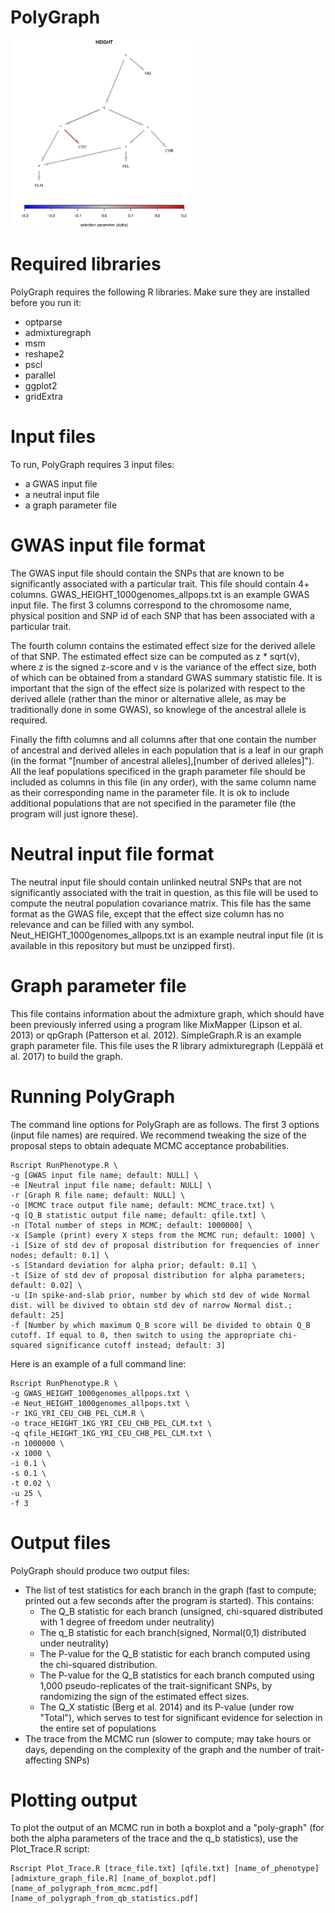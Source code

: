# PolyGraph

<img src="https://github.com/FerRacimo/PolyGraph/blob/master/HEIGHT_1KG_YRI_CEU_CHB_PEL_CLM.png" height="300">

# Required libraries

PolyGraph requires the following R libraries. Make sure they are installed before you run it:
- optparse
- admixturegraph
- msm
- reshape2
- pscl
- parallel
- ggplot2
- gridExtra

# Input files

To run, PolyGraph requires 3 input files:
- a GWAS input file
- a neutral input file
- a graph parameter file

# GWAS input file format

The GWAS input file should contain the SNPs that are known to be significantly associated with a particular trait. This file should contain 4+ columns. GWAS_HEIGHT_1000genomes_allpops.txt is an example GWAS input file. The first 3 columns correspond to the chromosome name, physical position and SNP id of each SNP that has been associated with a particular trait.

The fourth column contains the estimated effect size for the derived allele of that SNP. The estimated effect size can be computed as z * sqrt(v), where z is the signed z-score and v is the variance of the effect size, both of which can be obtained from a standard GWAS summary statistic file. It is important that the sign of the effect size is polarized with respect to the derived allele (rather than the minor or alternative allele, as may be traditionally done in some GWAS), so knowlege of the ancestral allele is required.

Finally the fifth columns and all columns after that one contain the number of ancestral and derived alleles in each population that is a leaf in our graph (in the format "[number of ancestral alleles],[number of derived alleles]"). All the leaf populations specificed in the graph parameter file should be included as columns in this file (in any order), with the same column name as their corresponding name in the parameter file. It is ok to include additional populations that are not specified in the parameter file (the program will just ignore these).

# Neutral input file format

The neutral input file should contain unlinked neutral SNPs that are not significantly associated with the trait in question, as this file will be used to compute the neutral population covariance matrix. This file has the same format as the GWAS file, except that the effect size column has no relevance and can be filled with any symbol. Neut_HEIGHT_1000genomes_allpops.txt is an example neutral input file (it is available in this repository but must be unzipped first).

# Graph parameter file

This file contains information about the admixture graph, which should have been previously inferred using a program like MixMapper (Lipson et al. 2013) or qpGraph (Patterson et al. 2012). SimpleGraph.R is an example graph parameter file. This file uses the R library admixturegraph (Leppälä et al. 2017) to build the graph.

# Running PolyGraph

The command line options for PolyGraph are as follows. The first 3 options (input file names) are required. We recommend tweaking the size of the proposal steps to obtain adequate MCMC acceptance probabilities.

    Rscript RunPhenotype.R \
    -g [GWAS input file name; default: NULL] \
    -e [Neutral input file name; default: NULL] \
    -r [Graph R file name; default: NULL] \
    -o [MCMC trace output file name; default: MCMC_trace.txt] \
    -q [Q_B statistic output file name; default: qfile.txt] \
    -n [Total number of steps in MCMC; default: 1000000] \
    -x [Sample (print) every X steps from the MCMC run; default: 1000] \
    -i [Size of std dev of proposal distribution for frequencies of inner nodes; default: 0.1] \
    -s [Standard deviation for alpha prior; default: 0.1] \
    -t [Size of std dev of proposal distribution for alpha parameters; default: 0.02] \
    -u [In spike-and-slab prior, number by which std dev of wide Normal dist. will be divived to obtain std dev of narrow Normal dist.; default: 25]
    -f [Number by which maximum Q_B score will be divided to obtain Q_B cutoff. If equal to 0, then switch to using the appropriate chi-squared significance cutoff instead; default: 3]


Here is an example of a full command line:

    Rscript RunPhenotype.R \
    -g GWAS_HEIGHT_1000genomes_allpops.txt \
    -e Neut_HEIGHT_1000genomes_allpops.txt \
    -r 1KG_YRI_CEU_CHB_PEL_CLM.R \
    -o trace_HEIGHT_1KG_YRI_CEU_CHB_PEL_CLM.txt \
    -q qfile_HEIGHT_1KG_YRI_CEU_CHB_PEL_CLM.txt \
    -n 1000000 \
    -x 1000 \
    -i 0.1 \
    -s 0.1 \
    -t 0.02 \
    -u 25 \
    -f 3


# Output files

PolyGraph should produce two output files:
- The list of test statistics for each branch in the graph (fast to compute; printed out a few seconds after the program is started). This contains:
    - The Q_B statistic for each branch (unsigned, chi-squared distributed with 1 degree of freedom under neutrality)
    - The q_B statistic for each branch(signed, Normal(0,1) distributed under neutrality)
    - The P-value for the Q_B statistic for each branch computed using the chi-squared distribution.
    - The P-value for the Q_B statistics for each branch computed using 1,000 pseudo-replicates of the trait-significant SNPs, by randomizing the sign of the estimated effect sizes.
    - The Q_X statistic (Berg et al. 2014) and its P-value (under row "Total"), which serves to test for significant evidence for selection in the entire set of populations
- The trace from the MCMC run (slower to compute; may take hours or days, depending on the complexity of the graph and the number of trait-affecting SNPs)

# Plotting output

To plot the output of an MCMC run in both a boxplot and a "poly-graph" (for both the alpha parameters of the trace and the q_b statistics), use the Plot_Trace.R script:

    Rscript Plot_Trace.R [trace_file.txt] [qfile.txt] [name_of_phenotype] [admixture_graph_file.R] [name_of_boxplot.pdf] [name_of_polygraph_from_mcmc.pdf] [name_of_polygraph_from_qb_statistics.pdf]
